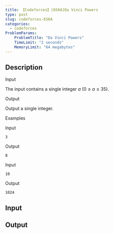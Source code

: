 ```yaml
---
title: 【Codeforces】[656A]Da Vinci Powers
type: post
slug: codeforces-656A
categories:
  - codeforces
ProblemParams:
    ProblemTitle: "Da Vinci Powers"
    TimeLimit: "2 seconds"
    MemoryLimit: "64 megabytes"
---
```


## Description

Input

The input contains a single integer $a$ ($0 ≤ a ≤ 35$).

Output

Output a single integer.

Examples

Input

```
3

```

Output

```
8

```

Input

```
10

```

Output

```
1024

```

## Input



## Output



